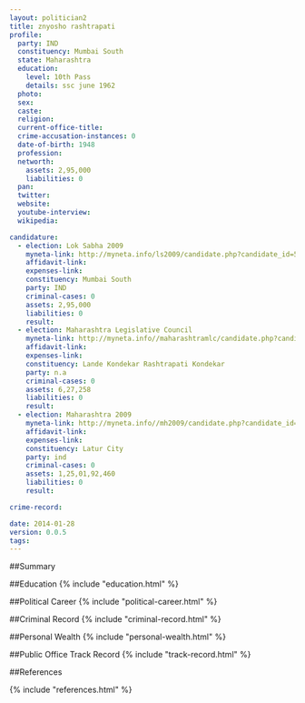 ```yaml
---
layout: politician2
title: znyosho rashtrapati
profile: 
  party: IND
  constituency: Mumbai South
  state: Maharashtra
  education: 
    level: 10th Pass
    details: ssc june 1962
  photo: 
  sex: 
  caste: 
  religion: 
  current-office-title: 
  crime-accusation-instances: 0
  date-of-birth: 1948
  profession: 
  networth: 
    assets: 2,95,000
    liabilities: 0
  pan: 
  twitter: 
  website: 
  youtube-interview: 
  wikipedia: 

candidature: 
  - election: Lok Sabha 2009
    myneta-link: http://myneta.info/ls2009/candidate.php?candidate_id=5494
    affidavit-link: 
    expenses-link: 
    constituency: Mumbai South 
    party: IND
    criminal-cases: 0
    assets: 2,95,000
    liabilities: 0
    result:  
  - election: Maharashtra Legislative Council
    myneta-link: http://myneta.info//maharashtramlc/candidate.php?candidate_id=19
    affidavit-link: 
    expenses-link: 
    constituency: Lande Kondekar Rashtrapati Kondekar 
    party: n.a
    criminal-cases: 0
    assets: 6,27,258
    liabilities: 0
    result:  
  - election: Maharashtra 2009
    myneta-link: http://myneta.info//mh2009/candidate.php?candidate_id=3094
    affidavit-link: 
    expenses-link: 
    constituency: Latur City 
    party: ind
    criminal-cases: 0
    assets: 1,25,01,92,460
    liabilities: 0
    result:  

crime-record: 

date: 2014-01-28
version: 0.0.5
tags: 
---
```

##Summary


##Education
{% include "education.html" %}


##Political Career
{% include "political-career.html" %}


##Criminal Record
{% include "criminal-record.html" %}


##Personal Wealth
{% include "personal-wealth.html" %}


##Public Office Track Record
{% include "track-record.html" %}


##References


{% include "references.html" %}